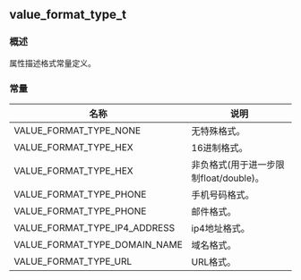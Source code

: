 ## value\_format\_type\_t
### 概述
 属性描述格式常量定义。

### 常量
<p id="value_format_type_t_consts">

| 名称 | 说明 | 
| -------- | ------- | 
| VALUE\_FORMAT\_TYPE\_NONE | 无特殊格式。 |
| VALUE\_FORMAT\_TYPE\_HEX | 16进制格式。 |
| VALUE\_FORMAT\_TYPE\_HEX | 非负格式(用于进一步限制float/double)。 |
| VALUE\_FORMAT\_TYPE\_PHONE | 手机号码格式。 |
| VALUE\_FORMAT\_TYPE\_PHONE | 邮件格式。 |
| VALUE\_FORMAT\_TYPE\_IP4\_ADDRESS | ip4地址格式。 |
| VALUE\_FORMAT\_TYPE\_DOMAIN\_NAME | 域名格式。 |
| VALUE\_FORMAT\_TYPE\_URL | URL格式。 |
